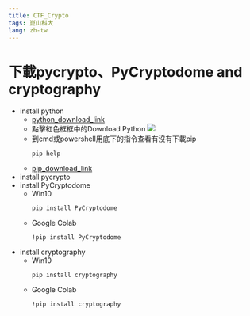 ```yaml
---
title: CTF_Crypto
tags: 崑山科大
lang: zh-tw
---
```


# 下載pycrypto、PyCryptodome and cryptography

- install python
    - [python_download_link](https://www.python.org/downloads/)
    - 點擊紅色框框中的Download Python
        ![](https://i.imgur.com/95Frerg.png)
    - 到cmd或powershell用底下的指令查看有沒有下載pip
        ```shell=
        pip help
        ```
    - [pip_download_link](https://bootstrap.pypa.io/get-pip.py)
- install pycrypto
- install PyCryptodome
    - Win10
        ```shell=
        pip install PyCryptodome
        ```
    - Google Colab
        ```shell=
        !pip install PyCryptodome
        ```
- install cryptography
    - Win10
        ```shell=
        pip install cryptography
        ```
    - Google Colab
        ```shell=
        !pip install cryptography
        ```